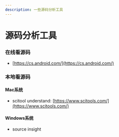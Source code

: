 ```yaml
---
description: 一些源码分析工具
---
```


# 源码分析工具

### 在线看源码

* [https://cs.android.com/](https://cs.android.com/)

### 本地看源码

#### Mac系统

* scitool understand: [https://www.scitools.com/](https://www.scitools.com/)

#### Windows系统

* source insight

